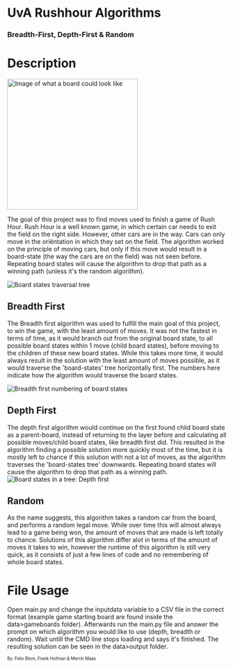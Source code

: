 # UvA Rushhour Algorithms
### Breadth-First, Depth-First & Random
# Description
<img src="https://user-images.githubusercontent.com/70511386/122947786-b8831000-d37a-11eb-9ccc-5ed741d6cb63.png" alt="Image of what a board could look like" width="300"/>

The goal of this project was to find moves used to finish a game of Rush Hour. Rush Hour is a well known game, in which certain car needs to exit the field on the right side. However, other cars are in the way. Cars can only move in the oriëntation in which they set on the field. The algorithm worked on the principle of moving cars, but only if this move would result in a board-state (the way the cars are on the field) was not seen before. Repeating board states will cause the algorithm to drop that path as a winning path (unless it's the random algorithm).

![Board states traversal tree](https://user-images.githubusercontent.com/70511386/122955302-48778880-d380-11eb-8afd-8c2a3416fddd.png)




## Breadth First
The Breadth first algorithm was used to fulfill the main goal of this project, to win the game, with the least amount of moves. It was not the fastest in terms of time, as it would branch out from the original board state, to all possible board states within 1 move (child board states), before moving to the children of these new board states. While this takes more time, it would always result in the solution with the least amount of moves possible, as it would traverse the 'board-states' tree horizontally first. The numbers here indicate how the algorithm would traverse the board states. 

![Breadth first numbering of board states](https://user-images.githubusercontent.com/70511386/122954299-993ab180-d37f-11eb-8266-57d87909d400.png)


## Depth First
The depth first algorithm would continue on the first found child board state as a parent-board, instead of returning to the layer before and calculating all possible moves/child board states, like breadth first did. This resulted in the algorithm finding a possible solution more quickly most of the time, but it is mostly left to chance if this solution with not a lot of moves, as the algorithm traverses the 'board-states tree' downwards. Repeating board states will cause the algorithm to drop that path as a winning path.
![Board states in a tree: Depth first](https://user-images.githubusercontent.com/70511386/122954259-92ac3a00-d37f-11eb-8b4c-86b0e0cb002b.png)



## Random
As the name suggests, this algorithm takes a random car from the board, and performs a random legal move. While over time this will almost always lead to a game being won, the amount of moves that are made is left totally to chance. Solutions of this algorithm differ alot in terms of the amount of moves it takes to win, however the runtime of this algorithm is still very quick, as it consists of just a few lines of code and no remembering of whole board states.


# File Usage
Open main.py and change the inputdata variable to a CSV file in the correct format (example game starting board are found inside the data>gameboards folder). 
Afterwards run the main.py file and answer the prompt on which algorithm you would like to use (depth, breadth or random).
Wait untill the CMD line stops loading and says it's finished.
The resulting solution can be seen in the data>output folder.

<sub><sup>By: Felix Blom, Frank Hofman & Merrin Maas</sup></sub>
